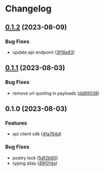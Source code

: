 # Changelog

## [0.1.2](https://github.com/Epigos-Inc/epigos-python/compare/v0.1.1...v0.1.2) (2023-08-09)


### Bug Fixes

* update api endpoint ([3f18e83](https://github.com/Epigos-Inc/epigos-python/commit/3f18e8372ed6a39266fac0b001b3c50ab655de7a))

## [0.1.1](https://github.com/Epigos-Inc/epigos-python/compare/v0.1.0...v0.1.1) (2023-08-03)


### Bug Fixes

* remove url quoting in payloads ([dd89038](https://github.com/Epigos-Inc/epigos-python/commit/dd8903885c09c6b54cd393e941be80e09c68f63e))

## 0.1.0 (2023-08-03)


### Features

* api client sdk ([4fa764d](https://github.com/Epigos-Inc/epigos-python/commit/4fa764d13e503a2bbbf9bc8023ae3e85f2694272))


### Bug Fixes

* poetry lock ([5df2b80](https://github.com/Epigos-Inc/epigos-python/commit/5df2b80e3c60c90bd54cee0915dd6e16d84c9df3))
* typing alias ([49f014e](https://github.com/Epigos-Inc/epigos-python/commit/49f014edf45fc0b369fa088622b3cab513600e06))
